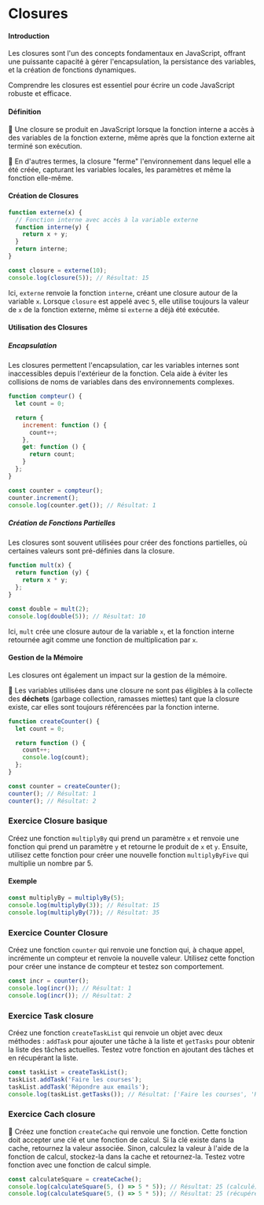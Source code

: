 # Closures

#### Introduction

Les closures sont l'un des concepts fondamentaux en JavaScript, offrant une puissante capacité à gérer l'encapsulation, la persistance des variables, et la création de fonctions dynamiques. 

Comprendre les closures est essentiel pour écrire un code JavaScript robuste et efficace.

#### Définition

:pill: Une closure se produit en JavaScript lorsque la fonction interne a accès à des variables de la fonction externe, même après que la fonction externe ait terminé son exécution. 

:rocket: En d'autres termes, la closure "ferme" l'environnement dans lequel elle a été créée, capturant les variables locales, les paramètres et même la fonction elle-même.

#### Création de Closures

```js
function externe(x) {
  // Fonction interne avec accès à la variable externe
  function interne(y) {
    return x + y;
  }
  return interne;
}

const closure = externe(10);
console.log(closure(5)); // Résultat: 15
```

Ici, `externe` renvoie la fonction `interne`, créant une closure autour de la variable `x`. Lorsque `closure` est appelé avec `5`, elle utilise toujours la valeur de `x` de la fonction externe, même si `externe` a déjà été exécutée.

#### Utilisation des Closures

##### Encapsulation

Les closures permettent l'encapsulation, car les variables internes sont inaccessibles depuis l'extérieur de la fonction. Cela aide à éviter les collisions de noms de variables dans des environnements complexes.

```js
function compteur() {
  let count = 0;

  return {
    increment: function () {
      count++;
    },
    get: function () {
      return count;
    }
  };
}

const counter = compteur();
counter.increment();
console.log(counter.get()); // Résultat: 1
```

##### Création de Fonctions Partielles

Les closures sont souvent utilisées pour créer des fonctions partielles, où certaines valeurs sont pré-définies dans la closure.

```js
function mult(x) {
  return function (y) {
    return x * y;
  };
}

const double = mult(2);
console.log(double(5)); // Résultat: 10
```

Ici, `mult` crée une closure autour de la variable `x`, et la fonction interne retournée agit comme une fonction de multiplication par `x`.

#### Gestion de la Mémoire

Les closures ont également un impact sur la gestion de la mémoire. 

:pill: Les variables utilisées dans une closure ne sont pas éligibles à la collecte des **déchets** (garbage collection, ramasses miettes) tant que la closure existe, car elles sont toujours référencées par la fonction interne.

```js
function createCounter() {
  let count = 0;

  return function () {
    count++;
    console.log(count);
  };
}

const counter = createCounter();
counter(); // Résultat: 1
counter(); // Résultat: 2
```

### Exercice Closure basique

Créez une fonction `multiplyBy` qui prend un paramètre `x` et renvoie une fonction qui prend un paramètre `y` et retourne le produit de `x` et `y`. Ensuite, utilisez cette fonction pour créer une nouvelle fonction `multiplyByFive` qui multiplie un nombre par 5.

#### Exemple

```javascript
const multiplyBy = multiplyBy(5);
console.log(multiplyBy(3)); // Résultat: 15
console.log(multiplyBy(7)); // Résultat: 35
```

### Exercice Counter Closure

Créez une fonction `counter` qui renvoie une fonction qui, à chaque appel, incrémente un compteur et renvoie la nouvelle valeur. Utilisez cette fonction pour créer une instance de compteur et testez son comportement.

```js
const incr = counter();
console.log(incr()); // Résultat: 1
console.log(incr()); // Résultat: 2
```

### Exercice Task closure

Créez une fonction `createTaskList` qui renvoie un objet avec deux méthodes : `addTask` pour ajouter une tâche à la liste et `getTasks` pour obtenir la liste des tâches actuelles. Testez votre fonction en ajoutant des tâches et en récupérant la liste.

```js
const taskList = createTaskList();
taskList.addTask('Faire les courses');
taskList.addTask('Répondre aux emails');
console.log(taskList.getTasks()); // Résultat: ['Faire les courses', 'Répondre aux emails']
```

### Exercice Cach closure

:rocket: Créez une fonction `createCache` qui renvoie une fonction. Cette fonction doit accepter une clé et une fonction de calcul. Si la clé existe dans la cache, retournez la valeur associée. Sinon, calculez la valeur à l'aide de la fonction de calcul, stockez-la dans la cache et retournez-la. Testez votre fonction avec une fonction de calcul simple.

```js
const calculateSquare = createCache();
console.log(calculateSquare(5, () => 5 * 5)); // Résultat: 25 (calculé)
console.log(calculateSquare(5, () => 5 * 5)); // Résultat: 25 (récupéré depuis la cache)
```
